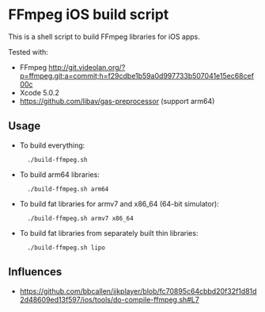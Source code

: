 # FFmpeg iOS build script

This is a shell script to build FFmpeg libraries for iOS apps.

Tested with:

* FFmpeg http://git.videolan.org/?p=ffmpeg.git;a=commit;h=f29cdbe1b59a0d997733b507041e15ec68cef00c
* Xcode 5.0.2
* https://github.com/libav/gas-preprocessor (support arm64)

## Usage

* To build everything:

        ./build-ffmpeg.sh

* To build arm64 libraries:

        ./build-ffmpeg.sh arm64

* To build fat libraries for armv7 and x86_64 (64-bit simulator):

        ./build-ffmpeg.sh armv7 x86_64

* To build fat libraries from separately built thin libraries:

        ./build-ffmpeg.sh lipo

## Influences

* https://github.com/bbcallen/ijkplayer/blob/fc70895c64cbbd20f32f1d81d2d48609ed13f597/ios/tools/do-compile-ffmpeg.sh#L7
